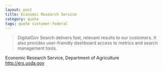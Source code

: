 ```yaml
---
layout: post
title: Economic Research Service
category: quote
tags: quote customer-federal
---
```


> DigitalGov Search delivers fast, relevant results to our customers. It also provides user-friendly dashboard access to metrics and search management tools.

Economic Research Service, Department of Agriculture  
<http://ers.usda.gov>